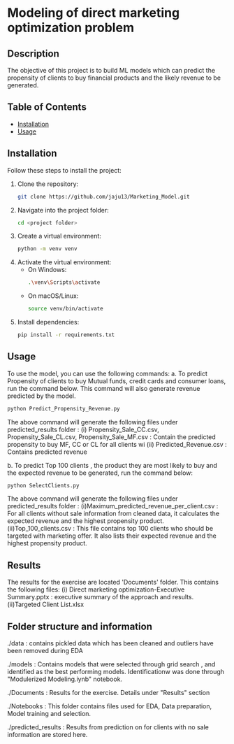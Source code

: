 # Modeling of direct marketing optimization problem

## Description
The objective of this project is to build ML models which can predict the propensity of clients to buy financial products and the likely revenue to be generated. 
## Table of Contents
- [Installation](#installation)
- [Usage](#usage)

## Installation

Follow these steps to install the project:

1. Clone the repository:
    ```bash
    git clone https://github.com/jaju13/Marketing_Model.git
    ```
2. Navigate into the project folder:
    ```bash
    cd <project folder>
    ```
3. Create a virtual environment:
    ```bash
    python -m venv venv
    ```
4. Activate the virtual environment:
    - On Windows:
      ```bash
      .\venv\Scripts\activate
      ```
    - On macOS/Linux:
      ```bash
      source venv/bin/activate
      ```
5. Install dependencies:
    ```bash
    pip install -r requirements.txt
    ```

## Usage

To use the model, you can use the following commands:
a. To predict Propensity of clients to buy Mutual funds, credit cards and consumer loans, run the command below. 
This command will also generate revenue predicted by the model. 
```bash
python Predict_Propensity_Revenue.py
```
The above command will generate the following files under predicted_results folder :
(i) Propensity_Sale_CC.csv, Propensity_Sale_CL.csv, Propensity_Sale_MF.csv : Contain the predicted propensity to buy MF, CC or CL for all clients wi
(ii) Predicted_Revenue.csv : Contains predicted revenue

b. To predict Top 100 clients , the product they are most likely to buy and the expected revenue to be generated, run the command below:
```bash
python SelectClients.py
```
The above command will generate the following files under predicted_results folder :
(i)Maximum_predicted_revenue_per_client.csv : For all clients without sale information from cleaned data, it calculates the expected revenue and the highest propensity product. 
(ii)Top_100_clients.csv : This file contains top 100 clients who should be targeted with marketing offer. It also lists their expected revenue and the highest propensity product. 

## Results
The results for the exercise are located  'Documents' folder. This contains the following files:
(i) Direct marketing optimization-Executive Summary.pptx : executive summary of the approach and results. 
(ii)Targeted Client List.xlsx

## Folder structure and information
./data : contains pickled data which has been cleaned and outliers have been removed during EDA


./models : Contains models that were selected through grid search , and identified as the best performing models. Identificationw was done through "Modulerized Modeling.iynb" notebook. 


./Documents : Results for the exercise. Details under "Results" section


./Notebooks : This folder contains files used for EDA, Data preparation, Model training and selection. 


./predicted_results : Results from prediction on for clients with no sale information are stored here.

